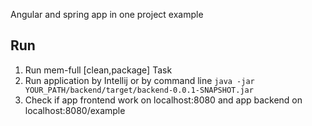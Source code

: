 Angular and spring app in one project example

## Run

1. Run mem-full [clean,package] Task
2. Run application by Intellij or by command line  ```java -jar YOUR_PATH/backend/target/backend-0.0.1-SNAPSHOT.jar```
3. Check if app frontend work on localhost:8080 and app backend on localhost:8080/example
